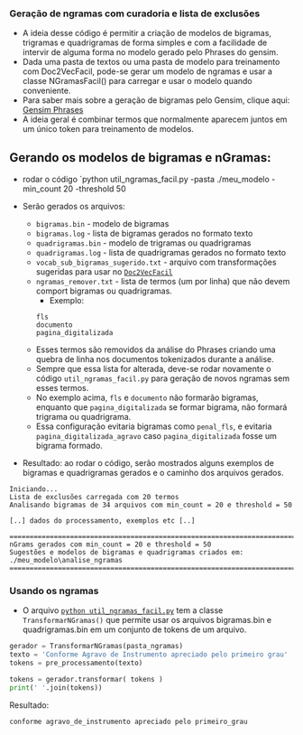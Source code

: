 ### Geração de ngramas com curadoria e lista de exclusões

- A ideia desse código é permitir a criação de modelos de bigramas, trigramas e quadrigramas de forma simples e com a facilidade de intervir de alguma forma no modelo gerado pelo Phrases do gensim.
- Dada uma pasta de textos ou uma pasta de modelo para treinamento com Doc2VecFacil, pode-se gerar um modelo de ngramas e usar a classe NGramasFacil() para carregar e usar o modelo quando conveniente.
- Para saber mais sobre a geração de bigramas pelo Gensim, clique aqui: [Gensim Phrases](https://radimrehurek.com/gensim/models/phrases.html)
- A ideia geral é combinar termos que normalmente aparecem juntos em um único token para treinamento de modelos.

## Gerando os modelos de bigramas e nGramas:
- rodar o código `python util_ngramas_facil.py -pasta ./meu_modelo -min_count 20 -threshold 50
- Serão gerados os arquivos:
  - `bigramas.bin` - modelo de bigramas 
  - `bigramas.log` - lista de bigramas gerados no formato texto
  - `quadrigramas.bin` - modelo de trigramas ou quadrigramas
  - `quadrigramas.log` - lista de quadrigramas gerados no formato texto
  - `vocab_sub_bigramas_sugerido.txt` - arquivo com transformações sugeridas para usar no [`Doc2VecFacil`](https://github.com/luizanisio/Doc2VecFacil)
  - `ngramas_remover.txt` - lista de termos (um por linha) que não devem comport bigramas ou quadrigramas. 
    - Exemplo:
    ```
    fls
    documento
    pagina_digitalizada
    ```
  - Esses termos são removidos da análise do Phrases criando uma quebra de linha nos documentos tokenizados durante a análise.
  - Sempre que essa lista for alterada, deve-se rodar novamente o código `util_ngramas_facil.py` para geração de novos ngramas sem esses termos.
  - No exemplo acima, `fls` e `documento` não formarão bigramas, enquanto que `pagina_digitalizada` se formar bigrama, não formará trigrama ou quadrigrama.
  - Essa configuração evitaria bigramas como `penal_fls`, e evitaria `pagina_digitalizada_agravo` caso `pagina_digitalizada` fosse um bigrama formado.

- Resultado: ao rodar o código, serão mostrados alguns exemplos de bigramas e quadrigramas gerados e o caminho dos arquivos gerados.
```
Iniciando...
Lista de exclusões carregada com 20 termos
Analisando bigramas de 34 arquivos com min_count = 20 e threshold = 50

[..] dados do processamento, exemplos etc [..]

=========================================================================================
nGrams gerados com min_count = 20 e threshold = 50
Sugestões e modelos de bigramas e quadrigramas criados em:  ./meu_modelo\analise_ngramas
=========================================================================================
```

### Usando os ngramas
- O arquivo [`python util_ngramas_facil.py`](./src/util_ngramas_facil.py) tem a classe `TransformarNGramas()` que permite usar os arquivos bigramas.bin e quadrigramas.bin em um conjunto de tokens de um arquivo.
```python
gerador = TransformarNGramas(pasta_ngramas)
texto = 'Conforme Agravo de Instrumento apreciado pelo primeiro grau'
tokens = pre_processamento(texto)

tokens = gerador.transformar( tokens )
print(' '.join(tokens))
```
Resultado:
```
conforme agravo_de_instrumento apreciado pelo primeiro_grau
```

